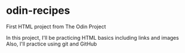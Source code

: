 # odin-recipes

First HTML project from The Odin Project

In this project, I'll be practicing HTML basics including links and images
Also, I'll practice using git and GitHub
